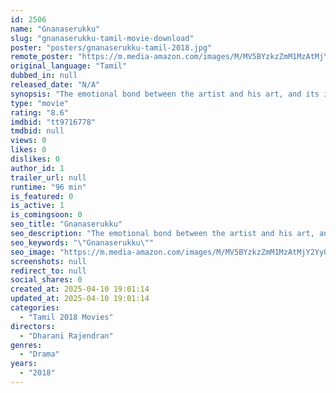 ```yaml
---
id: 2506
name: "Gnanaserukku"
slug: "gnanaserukku-tamil-movie-download"
poster: "posters/gnanaserukku-tamil-2018.jpg"
remote_poster: "https://m.media-amazon.com/images/M/MV5BYzkzZmM1MzAtMjY2Yy00NzMzLTljMWEtNWM2MGY5NTY2YTk5XkEyXkFqcGdeQXVyOTgzMTc1MTc@._V1_SX300.jpg"
original_language: "Tamil"
dubbed_in: null
released_date: "N/A"
synopsis: "The emotional bond between the artist and his art, and its impact on humanism."
type: "movie"
rating: "8.6"
imdbid: "tt9716778"
tmdbid: null
views: 0
likes: 0
dislikes: 0
author_id: 1
trailer_url: null
runtime: "96 min"
is_featured: 0
is_active: 1
is_comingsoon: 0
seo_title: "Gnanaserukku"
seo_description: "The emotional bond between the artist and his art, and its impact on humanism."
seo_keywords: "\"Gnanaserukku\""
seo_image: "https://m.media-amazon.com/images/M/MV5BYzkzZmM1MzAtMjY2Yy00NzMzLTljMWEtNWM2MGY5NTY2YTk5XkEyXkFqcGdeQXVyOTgzMTc1MTc@._V1_SX300.jpg"
screenshots: null
redirect_to: null
social_shares: 0
created_at: 2025-04-10 19:01:14
updated_at: 2025-04-10 19:01:14
categories:
  - "Tamil 2018 Movies"
directors:
  - "Dharani Rajendran"
genres:
  - "Drama"
years:
  - "2018"
---
```

